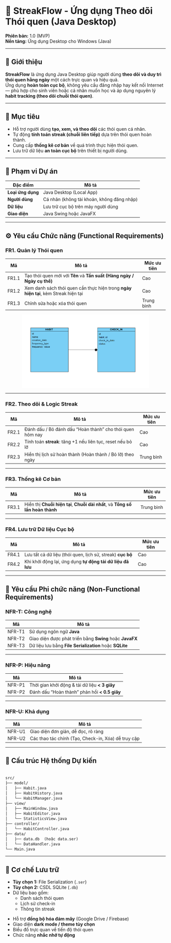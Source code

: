 # 🧩 StreakFlow - Ứng dụng Theo dõi Thói quen (Java Desktop)

**Phiên bản:** 1.0 (MVP)  
**Nền tảng:** Ứng dụng Desktop cho Windows (Java)

---

## 📝 Giới thiệu

**StreakFlow** là ứng dụng Java Desktop giúp người dùng **theo dõi và duy trì thói quen hằng ngày** một cách trực quan và hiệu quả.  
Ứng dụng **hoàn toàn cục bộ**, không yêu cầu đăng nhập hay kết nối Internet — phù hợp cho sinh viên hoặc cá nhân muốn học và áp dụng nguyên lý **habit tracking (theo dõi chuỗi thói quen)**.

---

## 🎯 Mục tiêu

- Hỗ trợ người dùng **tạo, xem, và theo dõi** các thói quen cá nhân.
- Tự động **tính toán streak (chuỗi liên tiếp)** dựa trên thói quen hoàn thành.
- Cung cấp **thống kê cơ bản** về quá trình thực hiện thói quen.
- Lưu trữ dữ liệu **an toàn cục bộ** trên thiết bị người dùng.

---

## 🧱 Phạm vi Dự án

| Đặc điểm | Mô tả |
|-----------|--------|
| **Loại ứng dụng** | Java Desktop (Local App) |
| **Người dùng** | Cá nhân (không tài khoản, không đăng nhập) |
| **Dữ liệu** | Lưu trữ cục bộ trên máy người dùng |
| **Giao diện** | Java Swing hoặc JavaFX |

---

## ⚙️ Yêu cầu Chức năng (Functional Requirements)

### **FR1. Quản lý Thói quen**
| Mã | Mô tả | Mức ưu tiên |
|----|--------|--------------|
| FR1.1 | Tạo thói quen mới với **Tên** và **Tần suất (Hàng ngày / Ngày cụ thể)** | Cao |
| FR1.2 | Xem danh sách thói quen cần thực hiện trong **ngày hiện tại**, kèm Streak hiện tại | Cao |
| FR1.3 | Chỉnh sửa hoặc xóa thói quen | Trung bình |

<p align="center">
  <img src="ERD_diagram.png" width="400">
</p>

---

### **FR2. Theo dõi & Logic Streak**
| Mã | Mô tả | Mức ưu tiên |
|----|--------|--------------|
| FR2.1 | Đánh dấu / Bỏ đánh dấu “Hoàn thành” cho thói quen hôm nay | Cao |
| FR2.2 | Tính toán **streak**: tăng +1 nếu liên tục, reset nếu bỏ lỡ | Cao |
| FR2.3 | Hiển thị lịch sử hoàn thành (Hoàn thành / Bỏ lỡ) theo ngày | Trung bình |

---

### **FR3. Thống kê Cơ bản**
| Mã | Mô tả | Mức ưu tiên |
|----|--------|--------------|
| FR3.1 | Hiển thị **Chuỗi hiện tại**, **Chuỗi dài nhất**, và **Tổng số lần hoàn thành** | Trung bình |

---

### **FR4. Lưu trữ Dữ liệu Cục bộ**
| Mã | Mô tả | Mức ưu tiên |
|----|--------|--------------|
| FR4.1 | Lưu tất cả dữ liệu (thói quen, lịch sử, streak) **cục bộ** | Cao |
| FR4.2 | Khi khởi động lại, ứng dụng **tự động tải dữ liệu đã lưu** | Cao |

---

## 🧩 Yêu cầu Phi chức năng (Non-Functional Requirements)

### **NFR-T: Công nghệ**
| Mã | Mô tả |
|----|--------|
| NFR-T1 | Sử dụng ngôn ngữ **Java** |
| NFR-T2 | Giao diện được phát triển bằng **Swing** hoặc **JavaFX** |
| NFR-T3 | Dữ liệu lưu bằng **File Serialization** hoặc **SQLite** |

---

### **NFR-P: Hiệu năng**
| Mã | Mô tả |
|----|--------|
| NFR-P1 | Thời gian khởi động & tải dữ liệu **< 3 giây** |
| NFR-P2 | Đánh dấu “Hoàn thành” phản hồi **< 0.5 giây** |

---

### **NFR-U: Khả dụng**
| Mã | Mô tả |
|----|--------|
| NFR-U1 | Giao diện đơn giản, dễ đọc, rõ ràng |
| NFR-U2 | Các thao tác chính (Tạo, Check-in, Xóa) dễ truy cập |

---

## 🧠 Cấu trúc Hệ thống Dự kiến

```

src/
├── model/
│   ├── Habit.java
│   ├── HabitHistory.java
│   └── HabitManager.java
├── view/
│   ├── MainWindow.java
│   ├── HabitEditor.java
│   └── StatisticsView.java
├── controller/
│   └── HabitController.java
├── data/
│   ├── data.db  (hoặc data.ser)
│   └── DataHandler.java
└── Main.java

````

---

## 💾 Cơ chế Lưu trữ

- **Tùy chọn 1:** File Serialization (`.ser`)
- **Tùy chọn 2:** CSDL SQLite (`.db`)
- Dữ liệu bao gồm:
  - Danh sách thói quen
  - Lịch sử check-in
  - Thông tin streak

* Hỗ trợ **đồng bộ hóa đám mây** (Google Drive / Firebase)
* Giao diện **dark mode / theme tùy chọn**
* Biểu đồ trực quan về tiến độ thói quen
* Chức năng **nhắc nhở tự động**

